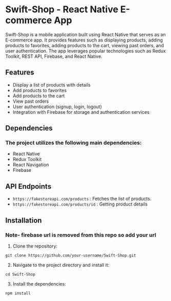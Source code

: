 # Swift-Shop - React Native E-commerce App

Swift-Shop is a mobile application built using React Native that serves as an E-commerce app. It provides features such as displaying products, adding products to favorites, adding products to the cart, viewing past orders, and user authentication. The app leverages popular technologies such as Redux Toolkit, REST API, Firebase, and React Native.

## Features

- Display a list of products with details
- Add products to favorites
- Add products to the cart
- View past orders
- User authentication (signup, login, logout)
- Integration with Firebase for storage and authentication services

## Dependencies
### The project utilizes the following main dependencies:

- React Native
- Redux Toolkit
- React Navigation
- Firebase

## API Endpoints
- `https://fakestoreapi.com/products` : Fetches the list of products.
- `https://fakestoreapi.com/products/id` : Getting product details
## Installation
### Note- firebase url is removed from this repo so add your url
1. Clone the repository:

```shell
git clone https://github.com/your-username/Swift-Shop.git
```
2. Navigate to the project directory and install it:
 ```shell
cd Swift-Shop
```
3. Install the dependencies:
```shell
npm install
```
